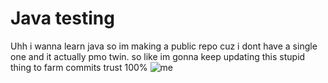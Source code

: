 # Java testing
Uhh i wanna learn java so im making a public repo cuz i dont have a single one and it actually pmo twin. so like im gonna keep updating this stupid thing to farm commits trust 100%
![me](https://github.com/user-attachments/assets/f49914c9-87b6-47ed-b223-ac643d99df85)
